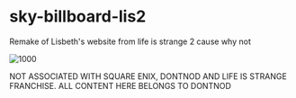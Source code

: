 # sky-billboard-lis2

Remake of Lisbeth's website from life is strange 2 cause why not



![1000](https://github.com/LOUDO56/sky-billboard-lis2/assets/117168736/72b76807-4977-4172-b735-cb9c4c85e747)



NOT ASSOCIATED WITH SQUARE ENIX, DONTNOD AND LIFE IS STRANGE FRANCHISE. ALL CONTENT HERE BELONGS TO DONTNOD
